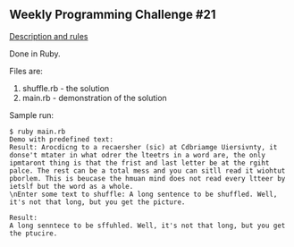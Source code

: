 Weekly Programming Challenge #21
------

[Description and rules](http://olimex.wordpress.com/2013/08/23/weekend-programming-challenge-issue-21-words-puzzle)

Done in Ruby.

Files are:

1. shuffle.rb - the solution
2. main.rb - demonstration of the solution

Sample run:

    $ ruby main.rb
    Demo with predefined text:
    Result: Arocdicng to a recaersher (sic) at Cdbriamge Uiersivnty, it donse't mtater in what odrer the lteetrs in a word are, the only ipmtaront thing is that the frist and last letter be at the rgiht palce. The rest can be a total mess and you can sitll read it wiohtut pborlem. This is beucase the hmuan mind does not read every ltteer by ietslf but the word as a whole.
    \nEnter some text to shuffle: A long sentence to be shuffled. Well, it's not that long, but you get the picture.

    Result:
    A long senntece to be sffuhled. Well, it's not that long, but you get the ptucire.
